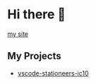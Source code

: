 # Hi there 👋
[my site](https://traineratwot.aytour.ru)
## My Projects
 - [vscode-stationeers-ic10](https://marketplace.visualstudio.com/items?itemName=Traineratwot.stationeers-ic10)

<!--
**Traineratwot/Traineratwot** is a ✨ _special_ ✨ repository because its `README.md` (this file) appears on your GitHub profile.

Here are some ideas to get you started:

- 🔭 I’m currently working on ...
- 🌱 I’m currently learning ...
- 👯 I’m looking to collaborate on ...
- 🤔 I’m looking for help with ...
- 💬 Ask me about ...
- 📫 How to reach me: ...
- 😄 Pronouns: ...
- ⚡ Fun fact: ...
-->
